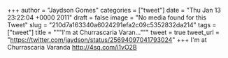 
+++
author = "Jaydson Gomes"
categories = ["tweet"]
date = "Thu Jan 13 23:22:04 +0000 2011"
draft = false
image = "No media found for this Tweet"
slug = "210d7a163340a6024291efa2c09c5352832da214"
tags = ["tweet"]
title = """I'm at Churrascaria Varan..."""
tweet = true
tweet_url = "https://twitter.com/jaydson/status/25694097041793024"
+++
I'm at Churrascaria Varanda http://4sq.com/i1vO2B
